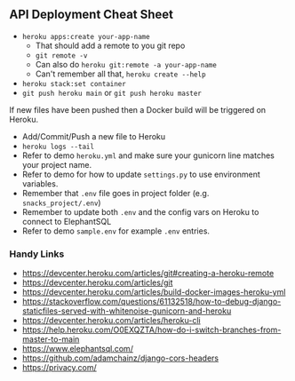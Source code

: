 ## API Deployment Cheat Sheet

- `heroku apps:create your-app-name`
  - That should add a remote to you git repo
  - `git remote -v`
  - Can also do `heroku git:remote -a your-app-name`
  - Can't remember all that, `heroku create --help`
- `heroku stack:set container`
- `git push heroku main` or `git push heroku master`

If new files have been pushed then a Docker build will be triggered on Heroku.

- Add/Commit/Push a new file to Heroku
- `heroku logs --tail`
- Refer to demo `heroku.yml` and make sure your gunicorn line matches your project name.
- Refer to demo for how to update `settings.py` to use environment variables.
- Remember that `.env` file goes in project folder (e.g. `snacks_project/.env`)
- Remember to update both `.env` and the config vars on Heroku to connect to ElephantSQL
- Refer to demo `sample.env` for example `.env` entries. 

### Handy Links

- https://devcenter.heroku.com/articles/git#creating-a-heroku-remote
- https://devcenter.heroku.com/articles/git
- https://devcenter.heroku.com/articles/build-docker-images-heroku-yml
- https://stackoverflow.com/questions/61132518/how-to-debug-django-staticfiles-served-with-whitenoise-gunicorn-and-heroku
- https://devcenter.heroku.com/articles/heroku-cli
- https://help.heroku.com/O0EXQZTA/how-do-i-switch-branches-from-master-to-main
- https://www.elephantsql.com/
- https://github.com/adamchainz/django-cors-headers
- https://privacy.com/

